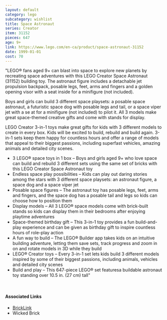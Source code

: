 ```yaml
---
layout: default
category: lego
subcategory: wishlist
title: Space Astronaut
series: Creator
item: 31152
pieces: 647
age: 9+
link: https://www.lego.com/en-ca/product/space-astronaut-31152
date: 1999-01-01
cost: 70
---
```


"LEGO® fans aged 9+ can blast into space to explore new planets by recreating space adventures with this LEGO Creator Space Astronaut (31152) building toy. The astronaut figure includes a detachable jet propulsion backpack, posable legs, feet, arms and fingers and a golden opening visor with a seat inside for a minifigure (not included).

Boys and girls can build 3 different space playsets: a posable space astronaut, a futuristic space dog with posable legs and tail, or a space viper jet with a se at for a minifigure (not included) to pilot it. All 3 models make great space-themed creative gifts and come with stands for display.

LEGO Creator 3-in-1 toys make great gifts for kids with 3 different models to create in every box. Kids will be excited to build, rebuild and build again. 3-in-1 sets keep them happy for countless hours and offer a range of models that appeal to their biggest passions, including superfast vehicles, amazing animals and detailed city scenes.

* 3 LEGO® space toys in 1 box – Boys and girls aged 9+ who love space can build and rebuild 3 different sets using the same set of bricks with this LEGO Creator Space Astronaut toy
* Endless space play possibilities – Kids can play out daring stories among the stars with 3 different space playsets: an astronaut figure, a space dog and a space viper jet
* Posable space figures – The astronaut toy has posable legs, feet, arms and fingers, and the space dog has a posable tail and legs so kids can choose how to position them
* Display models – All 3 LEGO® space models come with brick-built stands so kids can display them in their bedrooms after enjoying playtime adventures
* Space-themed birthday gift – This 3-in-1 toy provides a fun build-and-play experience and can be given as birthday gift to inspire countless hours of role-play action
* A fun way to build – The LEGO® Builder app takes kids on an intuitive building adventure, letting them save sets, track progress and zoom in on and rotate models in 3D while they build
* LEGO® Creator toys – Every 3-in-1 set lets kids build 3 different models inspired by some of their biggest passions, including animals, vehicles and detailed city scenes
* Build and play – This 647-piece LEGO® set featuresa buildable astronaut toy standing over 10.5 in. (27 cm) tall"

<br>

#### Associated Links

* [BrickLink](https://www.bricklink.com/v2/catalog/catalogitem.page?S=31152-1)
* Wicked Brick
